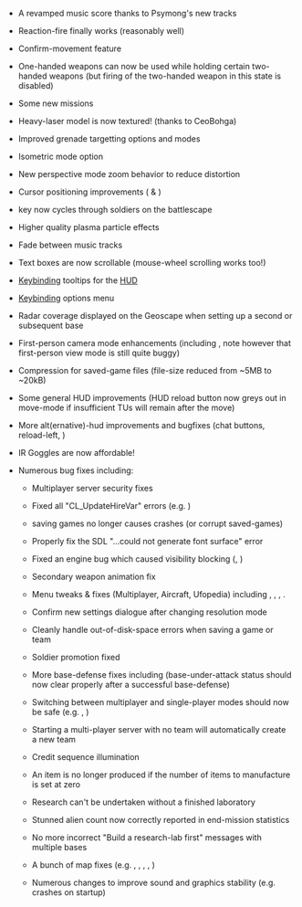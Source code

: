 - A revamped music score thanks to Psymong's new tracks

- Reaction-fire finally works (reasonably well)

- Confirm-movement feature

- One-handed weapons can now be used while holding certain two-handed
  weapons (but firing of the two-handed weapon in this state is
  disabled)

- Some new missions

- Heavy-laser model is now textured! (thanks to CeoBohga)

- Improved grenade targetting options and modes

- Isometric mode option

- New perspective mode zoom behavior to reduce distortion

- Cursor positioning improvements ( & )

- key now cycles through soldiers on the battlescape

- Higher quality plasma particle effects

- Fade between music tracks

- Text boxes are now scrollable (mouse-wheel scrolling works too!)

- [Keybinding](Keybindings "wikilink") tooltips for the
  [HUD](HUD "wikilink")

- [Keybinding](Keybindings "wikilink") options menu

- Radar coverage displayed on the Geoscape when setting up a second or
  subsequent base

- First-person camera mode enhancements (including , note however that
  first-person view mode is still quite buggy)

- Compression for saved-game files (file-size reduced from \~5MB to
  \~20kB)

- Some general HUD improvements (HUD reload button now greys out in
  move-mode if insufficient TUs will remain after the move)

- More alt(ernative)-hud improvements and bugfixes (chat buttons,
  reload-left, )

- IR Goggles are now affordable!

- Numerous bug fixes including:
  - Multiplayer server security fixes

  - Fixed all "CL_UpdateHireVar" errors (e.g. )

  - saving games no longer causes crashes (or corrupt saved-games)

  - Properly fix the SDL "...could not generate font surface" error

  - Fixed an engine bug which caused visibility blocking (, )

  - Secondary weapon animation fix

  - Menu tweaks & fixes (Multiplayer, Aircraft, Ufopedia) including , ,
    , .

  - Confirm new settings dialogue after changing resolution mode

  - Cleanly handle out-of-disk-space errors when saving a game or team

  - Soldier promotion fixed

  - More base-defense fixes including (base-under-attack status should
    now clear properly after a successful base-defense)

  - Switching between multiplayer and single-player modes should now be
    safe (e.g. , )

  - Starting a multi-player server with no team will automatically
    create a new team

  - Credit sequence illumination

  - An item is no longer produced if the number of items to manufacture
    is set at zero

  - Research can't be undertaken without a finished laboratory

  - Stunned alien count now correctly reported in end-mission statistics

  - No more incorrect "Build a research-lab first" messages with
    multiple bases

  - A bunch of map fixes (e.g. , , , , )

  - Numerous changes to improve sound and graphics stability (e.g.
    crashes on startup)